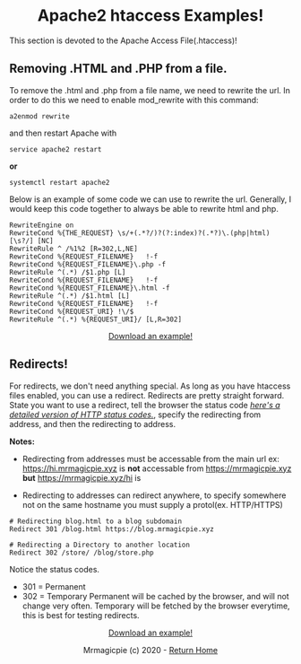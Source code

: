 <link rel="stylesheet" href="https://apache.mrmagicpie.xyz/custom-assets/style.css">

<h1 align="center">Apache2 htaccess Examples!</h1>

This section is devoted to the Apache Access File(.htaccess)!

<h2>Removing .HTML and .PHP from a file.</h2>

To remove the .html and .php from a file name, we need to rewrite the url. In order to do this we need to enable mod_rewrite with this command:

```
a2enmod rewrite
```
and then restart Apache with
```
service apache2 restart
```
**or**
``` 
systemctl restart apache2
```

Below is an example of some code we can use to rewrite the url. Generally, I would keep this code together to always be able to rewrite html and php.

```
RewriteEngine on 
RewriteCond %{THE_REQUEST} \s/+(.*?/)?(?:index)?(.*?)\.(php|html)[\s?/] [NC]
RewriteRule ^ /%1%2 [R=302,L,NE]
RewriteCond %{REQUEST_FILENAME}   !-f 
RewriteCond %{REQUEST_FILENAME}\.php -f 
RewriteRule ^(.*) /$1.php [L]
RewriteCond %{REQUEST_FILENAME}   !-f 
RewriteCond %{REQUEST_FILENAME}\.html -f
RewriteRule ^(.*) /$1.html [L]
RewriteCond %{REQUEST_FILENAME}   !-f 
RewriteCond %{REQUEST_URI} !\/$
RewriteRule ^(.*) %{REQUEST_URI}/ [L,R=302]
```

<p align="center"><a href="https://apache.mrmagicpie.xyz/examples/htaccess/HTML+PHP.htaccess" class="button">Download an example!</a></p>

<h2>Redirects!</h2>

For redirects, we don't need anything special. As long as you have htaccess files enabled, you can use a redirect. Redirects are pretty straight forward. State you want to use a redirect, tell the browser the status code <i>[here's a detailed version of HTTP status codes.](https://www.w3.org/Protocols/rfc2616/rfc2616-sec10.html)</i>, specify the redirecting from address, and then the redirecting to address.

**Notes:**
- Redirecting from addresses must be accessable from the main url
    ex: https://hi.mrmagicpie.xyz is **not** accessable from https://mrmagicpie.xyz
    **but** https://mrmagicpie.xyz/hi is

- Redirecting to addresses can redirect anywhere, to specify somewhere not on the same hostname you must supply a protol(ex. HTTP/HTTPS)

```
# Redirecting blog.html to a blog subdomain
Redirect 301 /blog.html https://blog.mrmagicpie.xyz

# Redirecting a Directory to another location
Redirect 302 /store/ /blog/store.php
```

Notice the status codes. 
- 301 = Permanent
- 302 = Temporary
Permanent will be cached by the browser, and will not change very often. Temporary will be fetched by the browser everytime, this is best for testing redirects.

<p align="center"><a href="https://apache.mrmagicpie.xyz/examples/htaccess/HTML+PHP.htaccess" class="button">Download an example!</a></p>

<p align="center">Mrmagicpie (c) 2020 - <a href="https://apache.mrmagicpie.xyz" class="button">Return Home</a></p>